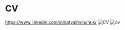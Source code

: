 # CV
https://www.linkedin.com/in/katyalitvinchuk/
![CV](https://user-images.githubusercontent.com/77808444/235124785-a417d106-d919-4fa9-8db5-ee8595481926.png)
![cv](https://user-images.githubusercontent.com/77808444/235124827-6e7f60b8-8dff-497b-b8e7-9f04b8a29c4c.png)
